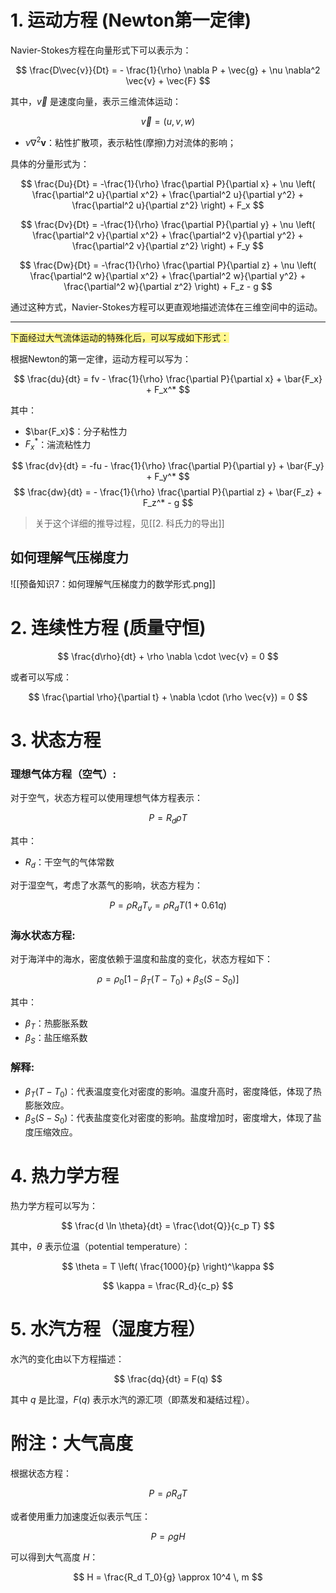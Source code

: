 <link rel="stylesheet" href="https://cdn.jsdelivr.net/npm/katex@0.13.11/dist/katex.min.css">
<script defer src="https://cdn.jsdelivr.net/npm/katex@0.13.11/dist/katex.min.js"></script>
<script defer src="https://cdn.jsdelivr.net/npm/katex@0.13.11/dist/contrib/auto-render.min.js"
  onload="renderMathInElement(document.body);"></script>

<!-- <script type="text/javascript" src="https://cdn.jsdelivr.net/npm/mathjax@3/es5/tex-mml-chtml.js"></script> -->

# 1. 运动方程 (Newton第一定律)

Navier-Stokes方程在向量形式下可以表示为：

$$
\frac{D\vec{v}}{Dt} = - \frac{1}{\rho} \nabla P + \vec{g} + \nu \nabla^2 \vec{v} + \vec{F}
$$

其中，$\vec{v}$ 是速度向量，表示三维流体运动：

$$
\vec{v} = (u, v, w)
$$

- $\nu \nabla^2 \mathbf{v}$：粘性扩散项，表示粘性(摩擦)力对流体的影响；

具体的分量形式为：

$$
\frac{Du}{Dt} = -\frac{1}{\rho} \frac{\partial P}{\partial x} + \nu \left( \frac{\partial^2 u}{\partial x^2} + \frac{\partial^2 u}{\partial y^2} + \frac{\partial^2 u}{\partial z^2} \right) + F_x
$$

$$
\frac{Dv}{Dt} = -\frac{1}{\rho} \frac{\partial P}{\partial y} + \nu \left( \frac{\partial^2 v}{\partial x^2} + \frac{\partial^2 v}{\partial y^2} + \frac{\partial^2 v}{\partial z^2} \right) + F_y
$$

$$
\frac{Dw}{Dt} = -\frac{1}{\rho} \frac{\partial P}{\partial z} + \nu \left( \frac{\partial^2 w}{\partial x^2} + \frac{\partial^2 w}{\partial y^2} + \frac{\partial^2 w}{\partial z^2} \right) + F_z - g
$$

通过这种方式，Navier-Stokes方程可以更直观地描述流体在三维空间中的运动。

-----

<span style="background:#fff88f">下面经过大气流体运动的特殊化后，可以写成如下形式：</span>

根据Newton的第一定律，运动方程可以写为：

$$
\frac{du}{dt} = fv - \frac{1}{\rho} \frac{\partial P}{\partial x} + \bar{F_x} + F_x^*
$$

其中：
- $\bar{F_x}$：分子粘性力
- $F_x^*$：湍流粘性力

$$
\frac{dv}{dt} = -fu - \frac{1}{\rho} \frac{\partial P}{\partial y} + \bar{F_y} + F_y^*
$$
$$
\frac{dw}{dt} = - \frac{1}{\rho} \frac{\partial P}{\partial z} + \bar{F_z} + F_z^* - g
$$

> 关于这个详细的推导过程，见[[2. 科氏力的导出]]

## 如何理解气压梯度力
![[预备知识7：如何理解气压梯度力的数学形式.png]]


# 2. 连续性方程 (质量守恒)

$$
\frac{d\rho}{dt} + \rho \nabla \cdot \vec{v} = 0
$$

或者可以写成：

$$
\frac{\partial \rho}{\partial t} + \nabla \cdot (\rho \vec{v}) = 0
$$

# 3. 状态方程

### 理想气体方程（空气）:

对于空气，状态方程可以使用理想气体方程表示：

$$
P = R_d \rho T
$$

其中：
- $R_d$：干空气的气体常数

对于湿空气，考虑了水蒸气的影响，状态方程为：

$$
P = \rho R_d T_v = \rho R_d T(1+0.61q)
$$

### 海水状态方程:

对于海洋中的海水，密度依赖于温度和盐度的变化，状态方程如下：

$$
\rho = \rho_0 \left[ 1 - \beta_T (T - T_0) + \beta_S (S - S_0) \right]
$$

其中：
- $\beta_T$：热膨胀系数
- $\beta_S$：盐压缩系数


### 解释:

- $\beta_T (T - T_0)$：代表温度变化对密度的影响。温度升高时，密度降低，体现了热膨胀效应。
- $\beta_S (S - S_0)$：代表盐度变化对密度的影响。盐度增加时，密度增大，体现了盐度压缩效应。


# 4. 热力学方程

热力学方程可以写为：

$$
\frac{d \ln \theta}{dt} = \frac{\dot{Q}}{c_p T}
$$

其中，$\theta$ 表示位温（potential temperature）：

$$
\theta = T \left( \frac{1000}{p} \right)^\kappa
$$

$$
\kappa = \frac{R_d}{c_p}
$$

# 5. 水汽方程（湿度方程）

水汽的变化由以下方程描述：

$$
\frac{dq}{dt} = F(q)
$$

其中 $q$ 是比湿，$F(q)$ 表示水汽的源汇项（即蒸发和凝结过程）。


# 附注：大气高度

根据状态方程：

$$
P = \rho R_d T
$$

或者使用重力加速度近似表示气压：

$$
P = \rho g H
$$

可以得到大气高度 $H$：

$$
H = \frac{R_d T_0}{g} \approx 10^4 \, m
$$